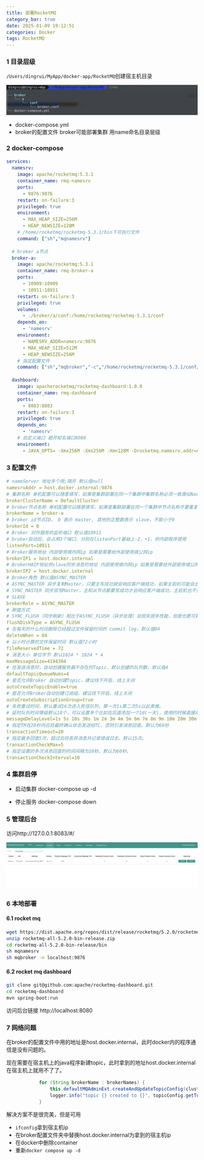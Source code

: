 ```yaml
---
title: 部署RocketMQ
category_bar: true
date: 2025-01-09 19:12:51
categories: Docker
tags: RocketMQ
---
```


### 1 目录层级

`/Users/dingrui/MyApp/docker-app/RocketMQ`创建宿主机目录

![](./部署RocketMQ/1736501661.png)

- docker-compose.yml
- broker的配置文件 broker可能部署集群 用name命名目录层级

### 2 docker-compose

```yml
services:
  namesrv:
    image: apache/rocketmq:5.3.1
    container_name: rmq-namesrv
    ports:
      - 9876:9876
    restart: on-failure:3
    privileged: true
    environment:
      - MAX_HEAP_SIZE=256M
      - HEAP_NEWSIZE=128M
    # /home/rocketmq/rocketmq-5.3.1/bin下可执行文件
    command: ["sh","mqnamesrv"]

  # broker a节点
  broker-a:
    image: apache/rocketmq:5.3.1
    container_name: rmq-broker-a
    ports:
      - 10909:10909
      - 10911:10911
    restart: on-failure:3
    privileged: true
    volumes:
      - ./broker/a/conf:/home/rocketmq/rocketmq-5.3.1/conf
    depends_on:
      - 'namesrv'
    environment:
      - NAMESRV_ADDR=namesrv:9876
      - MAX_HEAP_SIZE=512M
      - HEAP_NEWSIZE=256M
    # 指定配置文件
    command: ["sh","mqbroker","-c","/home/rocketmq/rocketmq-5.3.1/conf/broker.conf"]

  dashboard:
    image: apacherocketmq/rocketmq-dashboard:1.0.0
    container_name: rmq-dashboard
    ports:
      - 8083:8083
    restart: on-failure:3
    privileged: true
    depends_on:
      - 'namesrv'
    # 自定义端口 避开知名端口8080
    environment:
      - JAVA_OPTS= -Xmx256M -Xms256M -Xmn128M -Drocketmq.namesrv.addr=namesrv:9876 -Dcom.rocketmq.sendMessageWithVIPChannel=false -Dserver.port=8083
```

### 3 配置文件

```yml
# nameServer 地址多个用;隔开 默认值null
namesrvAddr = host.docker.internal:9876
# 集群名称 单机配置可以随意填写，如果是集群部署在同一个集群中集群名称必须一致类似Nacos的命名空间
brokerClusterName = DefaultCluster
# broker节点名称 单机配置可以随意填写，如果是集群部署在同一个集群中节点名称不要重复
brokerName = broker-a
# broker id节点ID， 0 表示 master, 其他的正整数表示 slave，不能小于0 
brokerId = 0
# Broker 对外服务的监听端口 默认值10911
# broker启动后，会占用3个端口，分别在listenPort基础上-2，+1，供内部程序使用
listenPort=10911
# Broker服务地址 内部使用填内网ip 如果是需要给外部使用填公网ip
brokerIP1 = host.docker.internal
# BrokerHAIP地址供slave同步消息的地址 内部使用填内网ip 如果是需要给外部使用填公网ip
brokerIP2 = host.docker.internal
# Broker角色 默认值ASYNC_MASTER
# ASYNC_MASTER 异步复制Master，只要主写成功就会响应客户端成功，如果主宕机可能会出现小部分数据丢失
# SYNC_MASTER 同步双写Master，主和从节点都要写成功才会响应客户端成功，主宕机也不会出现数据丢失
# SLAVE
brokerRole = ASYNC_MASTER
# 刷盘方式
# SYNC_FLUSH（同步刷新）相比于ASYNC_FLUSH（异步处理）会损失很多性能，但是也更可靠，所以需要根据实际的业务场景做好权衡，默认值ASYNC_FLUSH
flushDiskType = ASYNC_FLUSH
# 在每天的什么时间删除已经超过文件保留时间的 commit log，默认值04
deleteWhen = 04
# 以小时计算的文件保留时间 默认值72小时
fileReservedTime = 72
# 消息大小 单位字节 默认1024 * 1024 * 4
maxMessageSize=4194304
# 在发送消息时，自动创建服务器不存在的Topic，默认创建的队列数，默认值4
defaultTopicQueueNums=4
# 是否允许Broker 自动创建Topic，建议线下开启，线上关闭
autoCreateTopicEnable=true
# 是否允许Broker自动创建订阅组，建议线下开启，线上关闭
autoCreateSubscriptionGroup=true
# 失败重试时间，默认重试16次进入死信队列，第一次1s第二次5s以此类推。
# 延时队列时间等级默认18个，可以设置多个比如在后面添加一个1d(一天)，使用的时候直接用对应时间等级即可,从1开始到18，如果添加了第19个直接使用等级19即可
messageDelayLevel=1s 5s 10s 30s 1m 2m 3m 4m 5m 6m 7m 8m 9m 10m 20m 30m 1h 2h
# 指定TM在20秒内应将最终确认状态发送给TC，否则引发消息回查。默认为60秒
transactionTimeout=20
# 指定最多回查5次，超过后将丢弃消息并记录错误日志。默认15次。
transactionCheckMax=5
# 指定设置的多次消息回查的时间间隔为10秒。默认为60秒。
transactionCheckInterval=10
```

### 4 集群启停

- 启动集群 docker-compose up -d

- 停止服务 docker-compose down

### 5 管理后台

访问http://127.0.0.1:8083/#/

![](./部署RocketMQ/1736502608.png)

### 6 本地部署
#### 6.1 rocket mq
```sh
wget https://dist.apache.org/repos/dist/release/rocketmq/5.2.0/rocketmq-all-5.2.0-bin-release.zip
unzip rocketmq-all-5.2.0-bin-release.zip
cd rocketmq-all-5.2.0-bin-release/bin
sh mqnamesrv
sh mqbroker -n localhost:9876
```

#### 6.2 rocket mq dashboard
```sh
git clone git@github.com:apache/rocketmq-dashboard.git
cd rocketmq-dashboard
mvn spring-boot:run
```

访问后台链接 http://localhost:8080

### 7 网络问题

在broker的配置文件中用的地址是host.docker.internal，此时docker内的程序通信是没有问题的。

现在需要在宿主机上的java程序新建topic，此时拿到的地址host.docker.internal在宿主机上就用不了了。

```java
            for (String brokerName : brokerNames) {
                this.defaultMQAdminExt.createAndUpdateTopicConfig(clusterInfo.getBrokerAddrTable().get(brokerName).selectBrokerAddr(), topicConfig);
                logger.info("topic {} created to {}", topicConfig.getTopicName(), clusterInfo.getBrokerAddrTable().get(brokerName).selectBrokerAddr());
            }
```

解决方案不是很完美，但是可用

- `ifconfig`拿到宿主机ip
- 在broker配置文件夹中替换host.docker.internal为拿到的宿主机ip
- 在docker中删除container
- 重新`docker compose up -d`